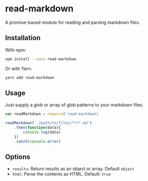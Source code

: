 # read-markdown

A promise-based module for reading and parsing markdown files.

## Installation

With npm:

```bash
npm install --save read-markdown
```

Or with Yarn:

```bash
yarn add read-markdown
```

## Usage

Just supply a glob or array of glob patterns to your markdown files.

```javascript
var readMarkdown = require('read-markdown)

readMarkdown('./path/to/files/**/*.md')
	.then(function(data){
		console.log(data)
	})
	.catch(console.error)
```

## Options

- `results`: Return results as an object or array. Default `object`
- `html`: Parse the contents as HTML. Default: `true`